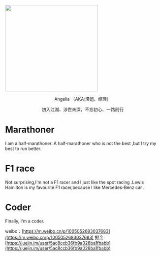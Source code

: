 <img class="size-medium wp-image-64 aligncenter" src="http://lanjiying.allenqin.com/wp-content/uploads/2018/03/cropped-cropped-cropped-WechatIMG77-300x280.jpeg" alt="" width="300" height="280" />
<p style="text-align: center;">Angelia  （AKA:滢姐、经理）</p>

<pre style="text-align: center;">初入江湖、涉世未深，不忘初心、一路前行</pre>
<h1>Marathoner</h1>
I am a half-marathoner. A half-marathoner who is not the best ,but I try my best to run better.
<h1>F1 race</h1>
Not surprising,I'm not a  F1 racer and I just like the spot racing .Lewis Hamilton is my  favourite F1 racer,because I like Mercedes-Benz car .
<h1>Coder</h1>
Finally, I'm a coder.

weibo：[https://m.weibo.cn/p/1005052683037683](https://m.weibo.cn/p/1005052683037683)
掘金:[https://juejin.im/user/5ac8ccb36fb9a028ba1fbabb](https://juejin.im/user/5ac8ccb36fb9a028ba1fbabb)